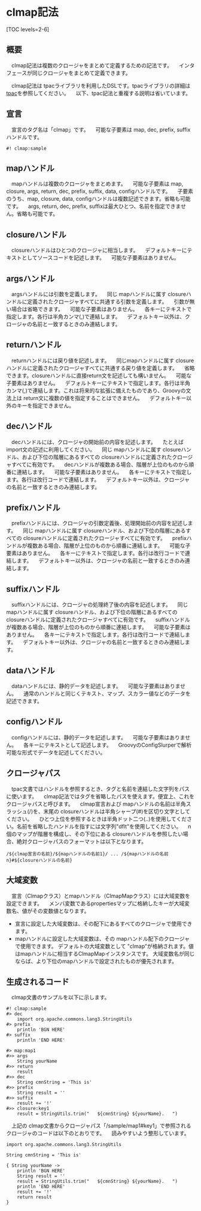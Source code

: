 # clmap記法

[TOC levels=2-6]

## 概要

　clmap記法は複数のクロージャをまとめて定義するための記法です。
　インタフェースが同じクロージャをまとめて定義できます。

　clmap記法は tpacライブラリを利用したDSLです。tpacライブラリの詳細は [tpac](/tpac/)を参照してください。
　以下、tpac記法と重複する説明は省いています。

## 宣言

　宣言のタグ名は「clmap」です。
　可能な子要素は map, dec, prefix, suffixハンドルです。

```
#! clmap:sample
```

## mapハンドル

　mapハンドルは複数のクロージャをまとめます。
　可能な子要素は map, closure, args, return, dec, prefix, suffix, data, configハンドルです。
　子要素のうち、map, closure, data, configハンドルは複数記述できます。省略も可能です。
　args, return, dec, prefix, suffixは最大ひとつ、名前を指定できません。省略も可能です。

## closureハンドル

　closureハンドルはひとつのクロージャに相当します。
　デフォルトキーにテキストとしてソースコードを記述します。
　可能な子要素はありません。

## argsハンドル

　argsハンドルには引数を定義します。
　同じ mapハンドルに属す closureハンドルに定義されたクロージャすべてに共通する引数を定義します。
　引数が無い場合は省略できます。
　可能な子要素はありません。
　各キーにテキストで指定します。各行は半角カンマ(,)で連結します。
　デフォルトキー以外は、クロージャの名前と一致するときのみ連結します。

## returnハンドル

　returnハンドルには戻り値を記述します。
　同じmapハンドルに属す closureハンドルに定義されたクロージャすべてに共通する戻り値を定義します。
　省略できます。closureハンドルに直接return文を記述しても構いません。
　可能な子要素はありません。
　デフォルトキーにテキストで指定します。各行は半角カンマ(,)で連結します。これは将来的な拡張に備えたものであり、Groovyの文法上は return文に複数の値を指定することはできません。
　デフォルトキー以外のキーを指定できません。

## decハンドル

　decハンドルには、クロージャの開始前の内容を記述します。
　たとえば import文の記述に利用してください。
　同じ mapハンドルに属す closureハンドル、および下位の階層にあるすべての closureハンドルに定義されたクロージャすべてに有効です。
　decハンドルが複数ある場合、階層が上位のものから順番に連結します。
　可能な子要素はありません。
　各キーにテキストで指定します。各行は改行コードで連結します。
　デフォルトキー以外は、クロージャの名前と一致するときのみ連結します。

## prefixハンドル

　prefixハンドルには、クロージャの引数定義後、処理開始前の内容を記述します。
　同じ mapハンドルに属す closureハンドル、および下位の階層にあるすべての closureハンドルに定義されたクロージャすべてに有効です。
　prefixハンドルが複数ある場合、階層が上位のものから順番に連結します。
　可能な子要素はありません。
　各キーにテキストで指定します。各行は改行コードで連結します。
　デフォルトキー以外は、クロージャの名前と一致するときのみ連結します。

## suffixハンドル

　suffixハンドルには、クロージャの処理終了後の内容を記述します。
　同じ mapハンドルに属す closureハンドル、および下位の階層にあるすべての closureハンドルに定義されたクロージャすべてに有効です。
　suffixハンドルが複数ある場合、階層が上位のものから順番に連結します。
　可能な子要素はありません。
　各キーにテキストで指定します。各行は改行コードで連結します。
　デフォルトキー以外は、クロージャの名前と一致するときのみ連結します。

## dataハンドル

　dataハンドルには、静的データを記述します。
　可能な子要素はありません。
　通常のハンドルと同じくテキスト、マップ、スカラー値などのデータを記述できます。

## configハンドル

　configハンドルには、静的データを記述します。
　可能な子要素はありません。
　各キーにテキストとして記述します。
　GroovyのConfigSlurperで解析可能な形式でデータを記述してください。

## クロージャパス

　tpac文書ではハンドルを参照するとき、タグと名前を連結した文字列をパスに使います。
　clmap記法ではタグを省略したパスを使えます。便宜上、これをクロージャパスと呼びます。
　clmap宣言および mapハンドルの名前は半角スラッシュ(/)を、末尾の closureハンドルは半角シャープ(#)を区切り文字としてください。
　ひとつ上位を参照するときは半角ドット二つ(..)を使用してください。名前を省略したハンドルを指すには文字列"dflt"を使用してください。
　n個のマップが階層を構成し、その下位にある closureハンドルを参照したい場合、絶対クロージャパスのフォーマットは以下となります。

```
/${clmap宣言の名前}/${mapハンドルの名前1}/ ... /${mapハンドルの名前n}#${closureハンドルの名前}
```

## 大域変数

　宣言（Clmapクラス）とmapハンドル（ClmapMapクラス）には大域変数を設定できます。
　メンバ変数であるpropertiesマップに格納したキーが大域変数名、値がその変数値となります。

* 宣言に設定した大域変数は、その配下にあるすべてのクロージャで使用できます。
* mapハンドルに設定した大域変数は、その mapハンドル配下のクロージャで使用できます。
  デフォルトの大域変数として "clmap"が格納されます。値はmapハンドルに相当するClmapMapインスタンスです。
  大域変数名が同じならば、より下位のmapハンドルで設定されたものが優先されます。

## 生成されるコード

　clmap文書のサンプルを以下に示します。

```
#! clmap:sample
#> dec
	import org.apache.commons.lang3.StringUtils
#> prefix
	println 'BGN HERE'
#> suffix
	println 'END HERE'

#> map:map1
#>> args
	String yourName
#>> return
	result
#>> dec
	String cmnString = 'This is'
#>> prefix
	String result = ''
#>> suffix
	result += '!'
#>> closure:key1
	result = StringUtils.trim("   ${cmnString} ${yourName}.   ")
```

　上記の clmap文書からクロージャパス「/sample/map1#key1」で参照されるクロージャのコードは以下のとおりです。
　読みやすいよう整形しています。

```
import org.apache.commons.lang3.StringUtils

String cmnString = 'This is'

{ String yourName ->
	println 'BGN HERE'
	String result = ''
	result = StringUtils.trim("   ${cmnString} ${yourName}.   ")
	println 'END HERE'
	result += '!'
	return result
}
```
